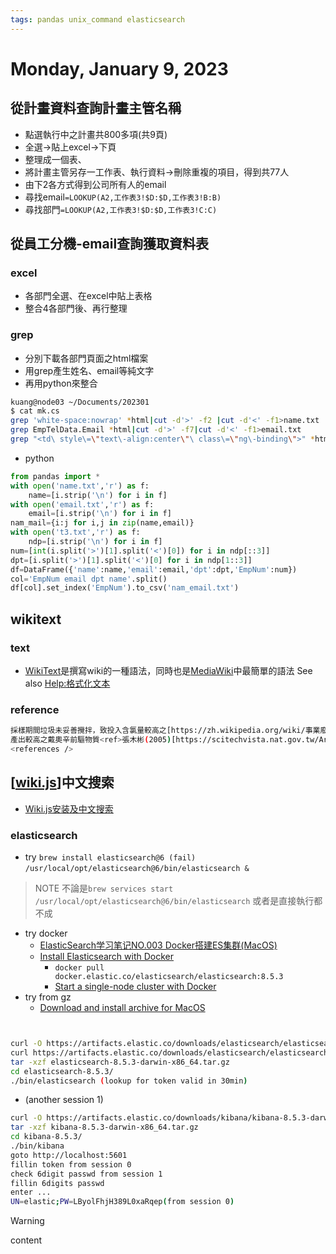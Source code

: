 ```yaml
---
tags: pandas unix_command elasticsearch
---
```

# Monday, January 9, 2023

## 從計畫資料查詢計畫主管名稱

- 點選執行中之計畫共800多項(共9頁)
- 全選→貼上excel→下頁
- 整理成一個表、
- 將計畫主管另存一工作表、執行資料→刪除重複的項目，得到共77人
- 由下2各方式得到公司所有人的email
- 尋找email`=LOOKUP(A2,工作表3!$D:$D,工作表3!B:B)`
- 尋找部門`=LOOKUP(A2,工作表3!$D:$D,工作表3!C:C)`

## 從員工分機-email查詢獲取資料表

### excel

- 各部門全選、在excel中貼上表格
- 整合4各部門後、再行整理

### grep

- 分別下載各部門頁面之html檔案
- 用grep產生姓名、email等純文字
- 再用python來整合

```bash
kuang@node03 ~/Documents/202301
$ cat mk.cs
grep 'white-space:nowrap' *html|cut -d'>' -f2 |cut -d'<' -f1>name.txt
grep EmpTelData.Email *html|cut -d'>' -f7|cut -d'<' -f1>email.txt
grep "<td\ style\=\"text\-align:center\"\ class\=\"ng\-binding\">" *html|cut -d'> -f2|cut -d'<' -f1>t3.txt
```

- python

```python
from pandas import *
with open('name.txt','r') as f:
    name=[i.strip('\n') for i in f]
with open('email.txt','r') as f:
    email=[i.strip('\n') for i in f]
nam_mail={i:j for i,j in zip(name,email)}
with open('t3.txt','r') as f:
    ndp=[i.strip('\n') for i in f]
num=[int(i.split('>')[1].split('<')[0]) for i in ndp[::3]]
dpt=[i.split('>')[1].split('<')[0] for i in ndp[1::3]]
df=DataFrame({'name':name,'email':email,'dpt':dpt,'EmpNum':num})
col='EmpNum email dpt name'.split()
df[col].set_index('EmpNum').to_csv('nam_email.txt')
```

## wikitext

### text

- [WikiText](https://zh.wikipedia.org/wiki/Wiki标记语言)是撰寫wiki的一種語法，同時也是[MediaWiki](https://www.mediawiki.org/wiki/Wikitext/zh)中最簡單的語法 See also [Help:格式化文本](https://www.mediawiki.org/wiki/Help:Formatting/zh)

### reference  

```bash
採樣期間垃圾未妥善攪拌，致投入含氯量較高之[https://zh.wikipedia.org/wiki/事業廢棄物 一般事業廢棄物]，
產出較高之戴奧辛前驅物質<ref>張木彬(2005)[https://scitechvista.nat.gov.tw/Article/C000003/detail?ID=e8af0575-b26a-4bfd-afe9-ab093a57b0ea 環境保護：世紀之毒你擔「辛」嗎？]，作者中央大學環境工程研究所教授，科技大觀園。</ref>；另亦造成燃燒狀況不穩定，導致CO濃度提高。
<references />
```

## [[wiki.js]]中文搜索

- [Wiki.js安装及中文搜索](https://www.bilibili.com/read/cv16951722)

### elasticsearch

- try `brew install elasticsearch@6 (fail)`
`/usr/local/opt/elasticsearch@6/bin/elasticsearch &`

> NOTE
> 不論是`brew services start /usr/local/opt/elasticsearch@6/bin/elasticsearch`
> 或者是直接執行都不成

- try docker
  - [ElasticSearch学习笔记NO.003 Docker搭建ES集群(MacOS)](https://www.modb.pro/db/397142)
  - [Install Elasticsearch with Docker](https://www.elastic.co/guide/en/elasticsearch/reference/current/docker.html)
    - `docker pull docker.elastic.co/elasticsearch/elasticsearch:8.5.3`
    - [Start a single-node cluster with Docker](https://www.elastic.co/guide/en/elasticsearch/reference/current/docker.html#docker-cli-run-dev-mode)
- try from gz
  - [Download and install archive for MacOS](https://www.elastic.co/guide/en/elasticsearch/reference/current/targz.html)
```bash


curl -O https://artifacts.elastic.co/downloads/elasticsearch/elasticsearch-8.5.3-darwin-x86_64.tar.gz
curl https://artifacts.elastic.co/downloads/elasticsearch/elasticsearch-8.5.3-darwin-x86_64.tar.gz.sha512 | shasum -a 512 -c - 
tar -xzf elasticsearch-8.5.3-darwin-x86_64.tar.gz
cd elasticsearch-8.5.3/ 
./bin/elasticsearch (lookup for token valid in 30min)
```

- (another session 1)

```bash
curl -O https://artifacts.elastic.co/downloads/kibana/kibana-8.5.3-darwin-x86_64.tar.gz
tar -xzf kibana-8.5.3-darwin-x86_64.tar.gz
cd kibana-8.5.3/
./bin/kibana
goto http://localhost:5601
fillin token from session 0
check 6digit passwd from session 1
fillin 6digits passwd
enter ...
UN=elastic;PW=LByolFhjH389L0xaRqep(from session 0)
```
> [!WARNING]
> content
> 


[//begin]: # "Autogenerated link references for markdown compatibility"
[wiki.js]: ../docs/OperationSystem/note_system/Wiki.js "Wiki.js"
[//end]: # "Autogenerated link references"